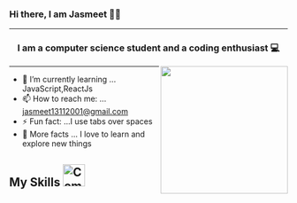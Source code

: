 ### Hi there, I am Jasmeet 🙋‍♀️
<hr>

### <div align="center">I am a computer science student and  a coding enthusiast 💻</div> 

<img align='right' src="https://media4.giphy.com/media/LYBHgc2yiO07G3dkkQ/giphy.gif?cid=ecf05e471vdodoi1ffczxvb1o83ecj6c9xu4u4eij28c2zwo&ep=v1_gifs_related&rid=giphy.gif&ct=g" width="230">

---

- 🌱 I’m currently learning ... JavaScript,ReactJs
- 📫 How to reach me: ... jasmeet13112001@gmail.com
- ⚡ Fun fact: ...I use tabs over spaces
- 🎀 More facts ... I love to learn and explore new things

 ## My Skills <img alt="Computer" width="40px" src="https://clipart-library.com/images/8iA6EpegT.png"/>


